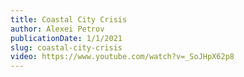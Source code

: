 ```yaml
---
title: Coastal City Crisis
author: Alexei Petrov
publicationDate: 1/1/2021
slug: coastal-city-crisis
video: https://www.youtube.com/watch?v=_SoJHpX62p8
---
```

